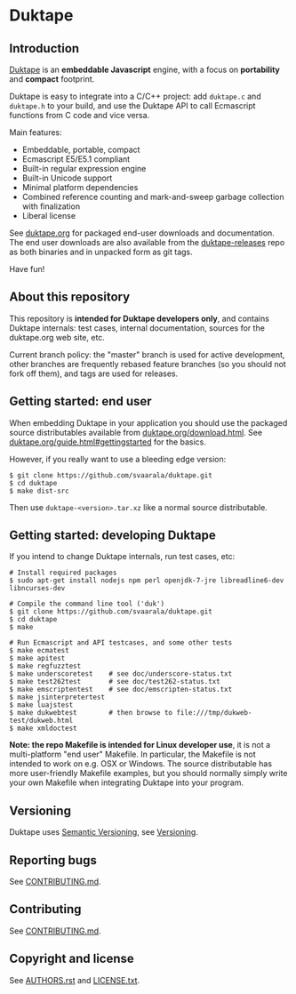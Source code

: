 Duktape
=======

Introduction
------------

[Duktape](http://duktape.org/) is an **embeddable Javascript** engine,
with a focus on **portability** and **compact** footprint.

Duktape is easy to integrate into a C/C++ project: add `duktape.c` and
`duktape.h` to your build, and use the Duktape API to call Ecmascript
functions from C code and vice versa.

Main features:

* Embeddable, portable, compact
* Ecmascript E5/E5.1 compliant
* Built-in regular expression engine
* Built-in Unicode support
* Minimal platform dependencies
* Combined reference counting and mark-and-sweep garbage collection with finalization
* Liberal license

See [duktape.org](http://duktape.org/) for packaged end-user downloads
and documentation.  The end user downloads are also available from the
[duktape-releases](https://github.com/svaarala/duktape-releases) repo
as both binaries and in unpacked form as git tags.

Have fun!

About this repository
---------------------

This repository is **intended for Duktape developers only**, and contains
Duktape internals: test cases, internal documentation, sources for the
duktape.org web site, etc.

Current branch policy: the "master" branch is used for active development,
other branches are frequently rebased feature branches (so you should not
fork off them), and tags are used for releases.

Getting started: end user
-------------------------

When embedding Duktape in your application you should use the packaged source
distributables available from [duktape.org/download.html](http://duktape.org/download.html).
See [duktape.org/guide.html#gettingstarted](http://duktape.org/guide.html#gettingstarted)
for the basics.

However, if you really want to use a bleeding edge version:

    $ git clone https://github.com/svaarala/duktape.git
    $ cd duktape
    $ make dist-src

Then use `duktape-<version>.tar.xz` like a normal source distributable.

Getting started: developing Duktape
-----------------------------------

If you intend to change Duktape internals, run test cases, etc:

    # Install required packages
    $ sudo apt-get install nodejs npm perl openjdk-7-jre libreadline6-dev libncurses-dev

    # Compile the command line tool ('duk')
    $ git clone https://github.com/svaarala/duktape.git
    $ cd duktape
    $ make

    # Run Ecmascript and API testcases, and some other tests
    $ make ecmatest
    $ make apitest
    $ make regfuzztest
    $ make underscoretest    # see doc/underscore-status.txt
    $ make test262test       # see doc/test262-status.txt
    $ make emscriptentest    # see doc/emscripten-status.txt
    $ make jsinterpretertest
    $ make luajstest
    $ make dukwebtest        # then browse to file:///tmp/dukweb-test/dukweb.html
    $ make xmldoctest

**Note: the repo Makefile is intended for Linux developer use**, it is not a
multi-platform "end user" Makefile.  In particular, the Makefile is not
intended to work on e.g. OSX or Windows.  The source distributable has more
user-friendly Makefile examples, but you should normally simply write your
own Makefile when integrating Duktape into your program.

Versioning
----------

Duktape uses [Semantic Versioning](http://semver.org/), see
[Versioning](http://duktape.org/guide.html#versioning).

Reporting bugs
--------------

See [CONTRIBUTING.md](https://github.com/svaarala/duktape/blob/master/CONTRIBUTING.md).

Contributing
------------

See [CONTRIBUTING.md](https://github.com/svaarala/duktape/blob/master/CONTRIBUTING.md).

Copyright and license
---------------------

See [AUTHORS.rst](https://github.com/svaarala/duktape/blob/master/AUTHORS.rst)
and [LICENSE.txt](https://github.com/svaarala/duktape/blob/master/LICENSE.txt).
